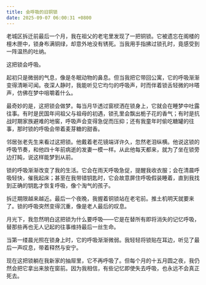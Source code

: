 ```yaml
---
title: 会呼吸的旧铜锁
date: 2025-09-07 06:00:31 +0800
---
```


老城区拆迁前最后一个月，我在祖父的老宅里发现了一把铜锁。它被遗忘在阁楼的檀木匣中，锁身布满铜绿，却意外地没有锈死。当我用手指拂过锁孔时，竟感受到一阵温热的吐纳。

这把锁会呼吸。

起初只是微弱的气息，像是冬眠动物的鼻息。但当我把它带回公寓，它的呼吸渐渐变得清晰可闻。夜深人静时，我能听见它均匀的呼吸声，时而伴着锁舌轻微的咔嗒声，仿佛在梦中咀嚼着什么。

最奇妙的是，这把锁会做梦。每当月华透过窗棂洒在锁身上，它就会在睡梦中吐露往事。有时是民国年间祖父与祖母的初遇，锁孔里会飘出栀子花的香气；有时是抗战时期家族避难的地窖，呼吸声会变得急促而压抑；还有我童年时偷吃糖罐的往事，那时锁的呼吸会带着麦芽糖的甜香。

邻居张老先生来看过这把锁。他戴着老花镜端详许久，忽然老泪纵横。他说这锁的呼吸节奏，和他四十年前病逝的发妻一模一样。从此他每天都来，就为了坐在锁旁边打盹，说这样能梦到从前。

锁的呼吸渐渐改变了我的生活。它会在雨天呼吸急促，提醒我收衣服；会在清晨呼吸轻快，催我起床；甚至在我带错钥匙时，它会故意屏住呼吸假装睡着，直到我找到正确的钥匙才恢复呼吸，像个淘气的孩子。

拆迁期限越来越近。最后一个夜晚，我握着铜锁站在老宅前。推土机明天就要来了。锁的呼吸突然变得沉重，像是老人最后的叹息。

月光下，我忽然明白这把锁为什么要呼吸——它是在替所有即将消失的记忆呼吸，替那些再也无人记起的往事维持最后一丝生命。

当第一缕晨光照在锁身上时，它的呼吸渐渐微弱。我轻轻将锁贴在耳边，听见了最后一声叹息，带着释然与安宁。

现在这把锁躺在我新家的抽屉里，它不再呼吸了。但每个月的十五月圆之夜，我仍然会把它拿出来放在窗前。因为我相信，有些记忆即使失去呼吸，也永远不会真正死去。
